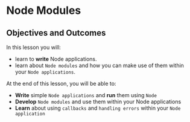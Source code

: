 # Node Modules

## Objectives and Outcomes

In this lesson you will:

- learn to __write__ Node applications.
- learn about `Node modules` and how you can make use of them within your `Node applications`.

At the end of this lesson, you will be able to:

- __Write__ simple `Node applications` and __run__ them using `Node`
- __Develop__ `Node modules` and use them within your Node applications
- __Learn__ about using `callbacks` and `handling errors` within your `Node application`

